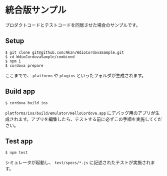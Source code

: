 統合版サンプル
==========

プロダクトコードとテストコードを同居させた場合のサンプルです。

Setup
----------

```
$ git clone git@github.com:Nkzn/WdioCordovaSample.git
$ cd WdioCordovaSample/combined
$ npm i
$ cordova prepare
```

ここまでで、 `platforms` や `plugins` といったフォルダが生成されます。

Build app
----------

```
$ cordova build ios
```

`platforms/ios/build/emulator/HelloCordova.app` にデバッグ用のアプリが生成されます。アプリを編集したら、テストする前に必ずこの手順を実施してください。

Test app
----------

```
$ npm test
```

シミュレータが起動し、 `test/specs/*.js` に記述されたテストが実施されます。


